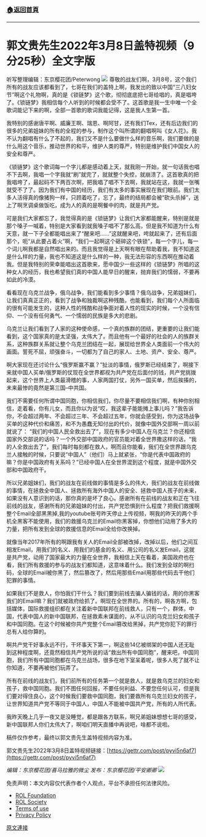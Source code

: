 ###  [:house:返回首頁](https://github.com/ourhimalayas/txt)
---

# 郭文贵先生2022年3月8日盖特视频（9分25秒）全文字版
听写整理编辑：东京樱花团/Peterwong
![](https://assets.gnews.org/wp-content/uploads/2022/03/03091.png)
尊敬的战友们啊，3月8号，这个我们所有的战友应该都看到了，七哥在我们的盖特上啊，我发出的致以中国“三八妇女节”啊这个礼物啊，真的是《锁链梦》这个歌，彻彻底底把七哥给唱的，真是唱垮了。《锁链梦》我相信每个人听到的时候都会受不了。这首歌是我一生中唯一个全歌词能记下来的啊，全部一首歌的歌词我能记得，这是我人生第一首。

我特别的感谢唐平啊、威廉王啊、瑞恩、啊阿甘，还有我们Tex，还有后边我们的很多的兄弟姐妹的所有的全程的参与，制作这个叫所谓的翻唱啊叫《女人花》。我不认为翻唱有什么了不起的，我们又不是什么要做什么样的音乐啊，我们要做的是什么用这个音乐，推动世界的和平，维护人类的尊严，特别是维护我们中国女人的安全和尊严。

《锁链梦》这个歌词每一个字儿都是感动着上天，就我刚一开始，就一句话我也唱不下去啊，我唱一个字我就“刷”就完了，就就整个失控，就崩溃了。这首歌真的把我唱垮了，最起码不下两百次啊，把我唱了唱不下去啊，我就站在这，我就一张嘴就受不了了。因为我们有中国的经历，我们有太多的事实展现在我们眼前。我们太多人活得真的像猪狗一样，只顾着吃了，忘了，最终的结局都会被“砍头杀掉”，送上了啊烹调桌做饭吃，成为人的真的是啊餐中的肉，就是共产党。

可是我们大家都忘了，我觉得真的是《锁链梦》让我们大家都能醒来，特别是就是那个嗓子一喊着，特别是大家看到就我嗓子唱不了那么高，但是我不知道为什么有天意，就一下子全都能唱出来了“醒来吧……”这就醒来吧，咵就起来了，还有后面那个，呃“从此要占着火”啊，“我们一起啊这个砸碎这个铁锁”，每一个字儿，每一个词儿啊我都是自然唱出来的。而且我觉得是上天啊有眼在帮助着我，我不知道这是什么样的力量，我也不知道这是什么样的一种，我无法形容的东西啊在推动着我。但是我特别的荣幸能唱出这首歌来，愿中国少一些这样的《锁链梦》所唱的这种女人的经历，我也希望我们真的中国人能早日的醒来，抛弃我们的懦弱，不要再如此的冷漠。

看看现在乌克兰战争，俄乌战争，我们能看到多少事情？俄乌战争，兄弟姐妹们，让我们真真正正的，看到了战争和独裁啊这种残酷，也能看到，我们每个人所面临的很有可能发生的，这种人性的残酷和战争面对着人性的现实的时候，一个没有信仰、一个没有任何勇气、一个懦弱的民族是多大的悲剧。

乌克兰让我们看到了人家的这种使命感，一个真的族群的团结，更重要的让我们能看到，这个国家真的是太坚强，太伟大了。而且他有一个最好的社会的人的族群关系，这种族群关系就让整个乌克兰团结在一起，展现给世界全人类面前一个伟大的画面。誓死不屈，顽强奋斗，一切都为了自己的家人、土地、资产、安全、尊严。

啊大家现在还讨论什么“俄罗斯赢不赢？”扯淡的事情，俄罗斯已经结束了，啊接下来就中国人买单/俄罗斯的仗现在全世界都视为共产党在后面付的钱，共产党挑拨起来，这个世界上人类最滑稽的事，人家两国打仗，另外一国买单，然后挨揍的，未来最惨的竟然是第三国–中共国。

我们不需要任何所谓中国同胞，你相信我们，你尽量不要相信我们啊，有种你别相信，走着看，你有儿女，而且你以为说“哎，我这辈子能能摊上事儿吗？”我告诉你，不会超过两年、不会超过三年、不会超过五年，你就会感受到，你为这场战争买单的这种代价和痛苦，和不为愚蠢无知付出的代价，就像中国外交部啊一周以前就说了： “我们的中国人民全救出去了”，现在有多少中国人在乌克兰？你还相信国家外交部说的话吗？一个外交部中国政府的官员能对着全世界撒这样的话，“我的人全救出去了”，我们每时每刻都在救人，啊而且你能看，我们在全世界跟乌克兰人接触的时候，只要说“中国人”（他们）马上就紧张，“你是代表中国政府的嘛？你是中国政府有关系吗？”已经中国人在全世界混到这个程度，就是中国外交部和中国政府干。

所以兄弟姐妹们，我们的战友在前线做的事情是多么的伟大，我们的战友在前线做的事情，在拯救全中国人、拯救所有海外中国人的安全、拯救中国人孩子的未来，如果没有人意识到的话，那你真的是坏了良心。感谢所有在前线的战友和正在飞往前线的战友，感谢所有的兄弟姐妹的付出，共产党恐惧到什么程度？把我们救援啊整个Email全部黑黑掉,我的youtube账号昨天停止上传视频，啊我的昨天的两个手机全黑客不能使用，我们的救援乌克兰的Email你黑客掉，你想他们动用了多大的力量，把所有发到全球的救援信息的Email全给你改换掉。

就像当年2017年所有的啊跟我有关人的Email全部被改掉，改掉以后，他们之间互相发Email，用我们的名义、用我们的基金的名义、用公司的名义发Email，这就是共产党，动用了国家最大的力量在全世界，我相信上天在看着，美国政府也在看，我们所有救援的参与的战友们都知道，这意味着什么。我们发到全球的啊扫码，全球的Email被你黑了，然后篡改了，然后用那些Email用那些代码去干他们犯罪的事情。

如果我们不是救人，你怕我们干什么？我们要到前线去骗人骗钱的话，用的你黑客我们的Email嘛？我们就被政府给抓了。啊现在全世界的。所有的，啊各方啊，包括媒体，国际救援组织都在关注着新中国联邦在前线救人，只有一个，群体，中国，代表中国人的新中国联邦，在拯救素未谋面的，从不认识的乌克兰妇女和孩子和中国同胞。在这个时候被你共产党整个Email篡改给黑掉，共产党你犯下的罪行总有人给你算的。

啊共产党干好事永远不行，干坏事天下第一，啊这些14亿被绑架的中国人还无耻到这种程度啊，还竟然相信共产党所说的话“救出所有中国同胞”，醒来吧，中国同胞，我们所有中国同胞都在乌克兰战场，很多在地下室呆着呢，很多人死了就不让你知道，不要再被他们玩弄了。

所有在前线的战友们，我们前所有的任务第一个就是救人，就是救乌克兰的妇女和孩子，救中国同胞。我们不图任何回报，不要任何利益、不要您任何认可，但是我们要对得住良心，这个时候我们要救中国同胞，我们要救所有乌克兰妇女的孩子，让世界知道共产党不等同于中国人，中国人不能被中国共产党，所有的人所代表。

我昨天晚上几乎一夜又是没睡觉，都是跟各方联系，啊兄弟姐妹想想七哥的感受，新中国联邦人你们太伟大了，啊咱们明天直播中再说吧，啥都不说啦。

稿件仅作参考，最终以郭文贵先生盖特视频内容为准。

郭文贵先生2022年3月8日盖特视频链接：[https://gettr.com/post/pyvi5n6af7](https://gettr.com/post/pyvi5n6af7)

*编辑：东京樱花团/喜马拉雅的微尘
发布：东京樱花团/平安卿卿*
![](https://assets.gnews.org/wp-content/uploads/2022/03/%E4%BA%8C%E7%BB%B4%E7%A0%81.jpg)
 

免责声明：本文内容仅代表作者个人观点，平台不承担任何法律风险。

- [ROL Foundation](https://rolfoundation.org/)
- [ROL Society](https://rolsociety.org/)
- [Terms of use](https://gnews.org/terms-of-use-3/)
- [Privacy Policy](https://gnews.org/privacy-policy/)

[原文連接](https://gnews.org/zh-hans/2129631/)